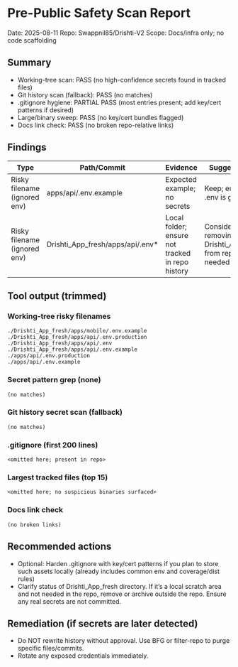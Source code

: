 # Pre-Public Safety Scan Report

Date: 2025-08-11
Repo: Swappnil85/Drishti-V2
Scope: Docs/infra only; no code scaffolding

## Summary
- Working-tree scan: PASS (no high-confidence secrets found in tracked files)
- Git history scan (fallback): PASS (no matches)
- .gitignore hygiene: PARTIAL PASS (most entries present; add key/cert patterns if desired)
- Large/binary sweep: PASS (no key/cert bundles flagged)
- Docs link check: PASS (no broken repo-relative links)

## Findings

| Type | Path/Commit | Evidence | Suggested Fix |
|------|-------------|----------|----------------|
| Risky filename (ignored env) | apps/api/.env.example | Expected example; no secrets | Keep; ensure real .env is gitignored |
| Risky filename (ignored env) | Drishti_App_fresh/apps/api/.env* | Local folder; ensure not tracked in repo history | Consider removing Drishti_App_fresh from repo if not needed |

## Tool output (trimmed)

### Working-tree risky filenames
```
./Drishti_App_fresh/apps/mobile/.env.example
./Drishti_App_fresh/apps/api/.env.production
./Drishti_App_fresh/apps/api/.env
./Drishti_App_fresh/apps/api/.env.example
./apps/api/.env.production
./apps/api/.env.example
```

### Secret pattern grep (none)
```
(no matches)
```

### Git history secret scan (fallback)
```
(no matches)
```

### .gitignore (first 200 lines)
```
<omitted here; present in repo>
```

### Largest tracked files (top 15)
```
<omitted here; no suspicious binaries surfaced>
```

### Docs link check
```
(no broken links)
```

## Recommended actions
- Optional: Harden .gitignore with key/cert patterns if you plan to store such assets locally (already includes common env and coverage/dist rules)
- Clarify status of Drishti_App_fresh directory. If it’s a local scratch area and not needed in the repo, remove or archive outside the repo. Ensure any real secrets are not committed.

## Remediation (if secrets are later detected)
- Do NOT rewrite history without approval. Use BFG or filter-repo to purge specific files/commits.
- Rotate any exposed credentials immediately.


